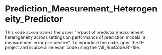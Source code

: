 # Prediction_Measurement_Heterogeneity_Predictor
This code accompanies the paper "Impact of predictor measurement heterogeneity across settings on performance of prediction models: a measurement error perspective".
To reproduce the code, open the R-project and source all relevant code using the "All_RunCode.R"-file.
